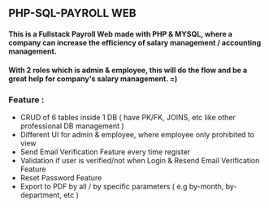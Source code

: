 ## PHP-SQL-PAYROLL WEB

#### This is a Fullstack Payroll Web made with PHP & MYSQL, where a company can increase the efficiency of salary management / accounting management. 
#### With 2 roles which is admin & employee, this will do the flow and be a great help for company's salary management. =)

### Feature :

- CRUD of 6 tables inside 1 DB ( have PK/FK, JOINS, etc like other professional DB management )
- Different UI for admin & employee, where employee only prohibited to view
- Send Email Verification Feature every time register
- Validation if user is verified/not when Login & Resend Email Verification Feature
- Reset Password Feature
- Export to PDF by all / by specific parameters ( e.g by-month, by-department, etc )
